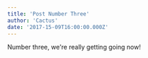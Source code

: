```yaml
---
title: 'Post Number Three'
author: 'Cactus'
date: '2017-15-09T16:00:00.000Z'
---
```


Number three, we're really getting going now!